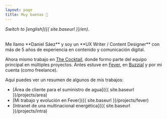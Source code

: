 ```yaml
---
layout: page
title: Muy buenas 👋
---
```



*Switch to [english]({{ site.baseurl }}/en).*

<br>
Me llamo **Daniel Sáez** y soy un **UX Writer / Content Designer** con más de 5 años de experiencia en contenido y comunicación digital. 

Ahora mismo trabajo en [The Cocktail](https://the-cocktail.com), donde formo parte del equipo principal en múltiples proyectos. Antes estuve en [Fever](https://feverup.com/), en [Buzzial](https://buzzial.com/) y por mi cuenta (como freelance).

Aquí puedes ver un resumen de algunos de mis trabajos:

- [Área de cliente para el suministro de agua]({{ site.baseurl }}/projects/area)
- [Mi trabajo y evolución en Fever]({{ site.baseurl }}/projects/fever)
- [Intranet de una multinacional energética]({{ site.baseurl }}/projects/intra)

<br>
